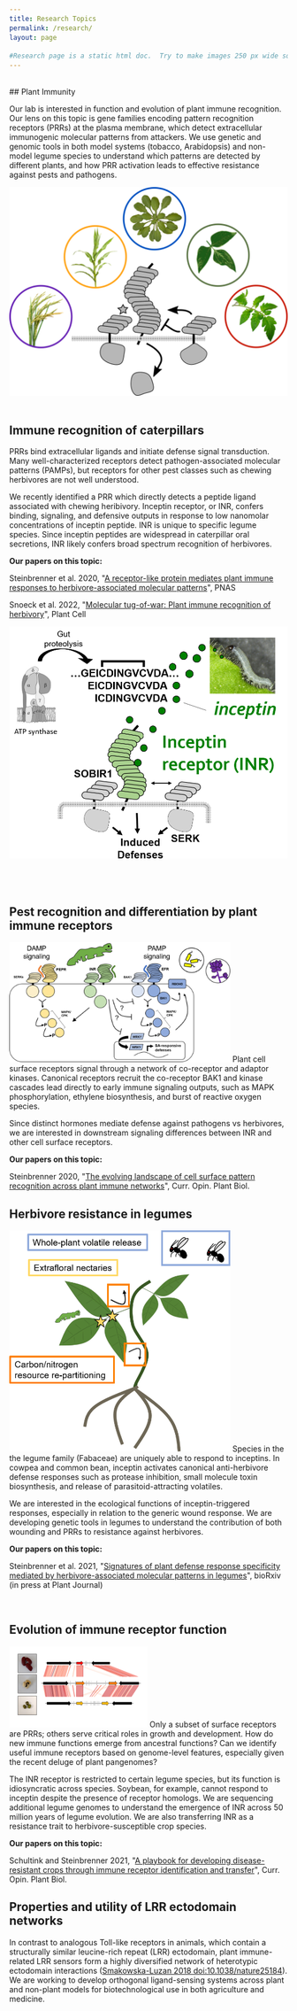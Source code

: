 ```yaml
---
title: Research Topics
permalink: /research/
layout: page

#Research page is a static html doc.  Try to make images 250 px wide so that text wraps nicely.
---
```

<br>
## Plant Immunity

Our lab is interested in function and evolution of plant immune recognition. Our lens on this topic is gene families encoding pattern recognition receptors (PRRs) at the plasma membrane, which detect extracellular immunogenic molecular patterns from attackers. We use genetic and genomic tools in both model systems (tobacco, Arabidopsis) and non-model legume species to understand which patterns are detected by different plants, and how PRR activation leads to effective resistance against pests and pathogens.

<img src="/images/research0.png" class="align-left" alt="">

<br>
<br>

## Immune recognition of caterpillars

PRRs bind extracellular ligands and initiate defense signal transduction. Many well-characterized receptors detect pathogen-associated molecular patterns (PAMPs), but receptors for other pest classes such as chewing herbivores are not well understood.

We recently identified a PRR which directly detects a peptide ligand associated with chewing heribivory. Inceptin receptor, or INR, confers binding, signaling, and defensive outputs in response to low nanomolar concentrations of inceptin peptide.  INR is unique to specific legume species.  Since inceptin peptides are widespread in caterpillar oral secretions, INR likely confers broad spectrum recognition of herbivores.

<b>Our papers on this topic:</b>

Steinbrenner et al. 2020, "<a href="https://drive.google.com/file/d/1LFd_q5M06H4S_DCx-RX5kv_cgbU6BzLm/view">A receptor-like protein mediates plant immune responses to herbivore-associated molecular patterns</a>", PNAS 

Snoeck et al. 2022, "<a href="https://drive.google.com/file/d/1CgDlij3QT4rpkGMZuLhTzW8r1GtmzKlr/view?usp=sharing">Molecular tug-of-war: Plant immune recognition of herbivory</a>", Plant Cell 

<img src="/images/research00.png" class="align-left" alt="">

<br>
<br><br><br>

## Pest recognition and differentiation by plant immune receptors

<img src="/images/research01.png" class="align-left" alt="" width="400">
Plant cell surface receptors signal through a network of co-receptor and adaptor kinases.  Canonical receptors recruit the co-receptor BAK1 and kinase cascades lead directly to early immune signaling outputs, such as MAPK phosphorylation, ethylene biosynthesis, and burst of reactive oxygen species.

Since distinct hormones mediate defense against pathogens vs herbivores, we are interested in downstream signaling differences between INR and other cell surface receptors.

<b>Our papers on this topic:</b>

Steinbrenner 2020, "<a href="https://drive.google.com/file/d/1l3af6XfCfEOiOEakrEQ5GFnrA5SI46M4/view?usp=sharing">The evolving landscape of cell surface pattern recognition across plant immune networks</a>", Curr. Opin. Plant Biol. 
<BR CLEAR="left">

## ​Herbivore resistance in legumes
<img src="/images/research02.png" class="align-left" alt="" width="400">
Species in the the legume family (Fabaceae) are uniquely able to respond to inceptins. In cowpea and common bean, inceptin activates canonical anti-herbivore defense responses such as protease inhibition, small molecule toxin biosynthesis, and release of parasitoid-attracting volatiles.

We are interested in the ecological functions of inceptin-triggered responses, especially in relation to the generic wound response. We are developing genetic tools in legumes to understand the contribution of both wounding and PRRs to resistance against herbivores.

<b>Our papers on this topic:</b>

Steinbrenner et al. 2021, "<a href="https://www.biorxiv.org/content/10.1101/2021.09.02.458788v1.full">Signatures of plant defense response specificity mediated by herbivore-associated molecular patterns in legumes</a>", bioRxiv (in press at Plant Journal) 

<BR CLEAR="left">

## Evolution of immune receptor function
<img src="/images/research3.png" class="align-left" alt="">
Only a subset of surface receptors are PRRs; others serve critical roles in growth and development. How do new immune functions emerge from ancestral functions?  Can we identify useful immune receptors based on genome-level features, especially given the recent deluge of plant pangenomes?

The INR receptor is restricted to certain legume species, but its function is idiosyncratic across species.  Soybean, for example, cannot respond to inceptin despite the presence of receptor homologs. We are sequencing additional legume genomes to understand the emergence of INR across 50 million years of legume evolution. We are also transferring INR as a resistance trait to herbivore-susceptible crop species.

<b>Our papers on this topic:</b>

Schultink and Steinbrenner 2021, "<a href="https://drive.google.com/file/d/1aLeg2RQXgjAUeg3xWW1sNg6kYbBw_xPs/view?usp=sharing">A playbook for developing disease-resistant crops through immune receptor identification and transfer</a>", Curr. Opin. Plant Biol. 

## Properties and utility of LRR ectodomain networks

In contrast to analogous Toll-like receptors in animals, which contain a structurally similar leucine-rich repeat (LRR) ectodomain, plant immune-related LRR sensors form a highly diversified network of heterotypic ectodomain interactions (<a href="https://www.nature.com/articles/nature25184">Smakowska-Luzan 2018 doi:10.1038/nature25184</a>). We are working to develop orthogonal ligand-sensing systems across plant and non-plant models for biotechnological use in both agriculture and medicine.
